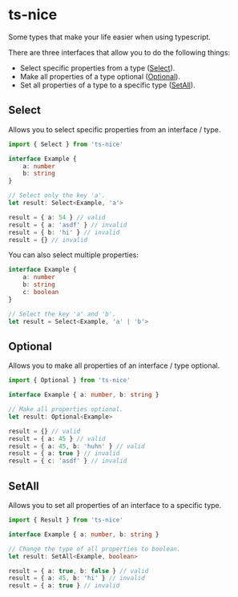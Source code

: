 # ts-nice

Some types that make your life easier when using typescript.

There are three interfaces that allow you to do the following things:
- Select specific properties from a type ([Select](#select)).
- Make all properties of a type optional ([Optional](#optional)).
- Set all properties of a type to a specific type ([SetAll](#setall)).

## Select

Allows you to select specific properties from an interface / type.

```typescript
import { Select } from 'ts-nice'

interface Example {
	a: number
	b: string
}

// Select only the key 'a'.
let result: Select<Example, 'a'>

result = { a: 54 } // valid
result = { a: 'asdf' } // invalid
result = { b: 'hi' } // invalid
result = {} // invalid
```

You can also select multiple properties:

```typescript
interface Example {
	a: number
	b: string
	c: boolean
}

// Select the key 'a' and 'b'.
let result = Select<Example, 'a' | 'b'>
```

## Optional

Allows you to make all properties of an interface / type optional.

```typescript
import { Optional } from 'ts-nice'

interface Example { a: number, b: string }

// Make all properties optional.
let result: Optional<Example>

result = {} // valid
result = { a: 45 } // valid
result = { a: 45, b: 'huhn' } // valid
result = { a: true } // invalid
result = { c: 'asdf' } // invalid
```

## SetAll

Allows you to set all properties of an interface to a specific type.

```typescript
import { Result } from 'ts-nice'

interface Example { a: number, b: string }

// Change the type of all properties to boolean.
let result: SetAll<Example, boolean>

result = { a: true, b: false } // valid
result = { a: 45, b: 'hi' } // invalid
result = { a: true } // invalid
```
